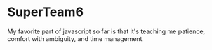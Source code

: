 # SuperTeam6

My favorite part of javascript so far is that it's teaching me patience, comfort with ambiguity, and time management